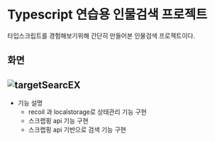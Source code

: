# Typescript 연습용 인물검색 프로젝트

타입스크립트를 경험해보기위해 간단히 만들어본 인물검색 프로젝트이다.

## 화면
![targetSearcEX](https://i.ibb.co/LgHDbBc/2023-04-19-10-28-28.png)
---

* 기능 설명
  * recoil 과 localstorage로 상태관리 기능 구현
  * 스크랩핑 api 기능 구현
  * 스크랩핑 api 기반으로 검색 기능 구현

